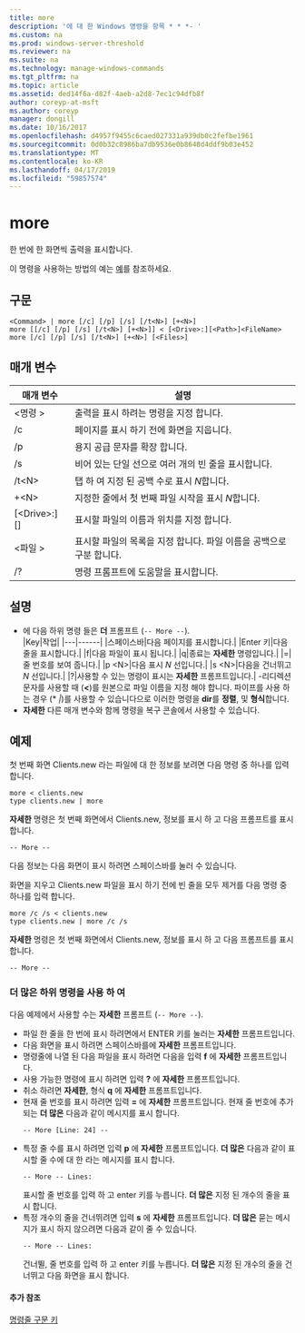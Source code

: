 ```yaml
---
title: more
description: '에 대 한 Windows 명령을 항목 * * *- '
ms.custom: na
ms.prod: windows-server-threshold
ms.reviewer: na
ms.suite: na
ms.technology: manage-windows-commands
ms.tgt_pltfrm: na
ms.topic: article
ms.assetid: ded14f6a-d82f-4aeb-a2d8-7ec1c94dfb8f
author: coreyp-at-msft
ms.author: coreyp
manager: dongill
ms.date: 10/16/2017
ms.openlocfilehash: d4957f9455c6caed027331a939db0c2fefbe1961
ms.sourcegitcommit: 0d0b32c8986ba7db9536e0b8648d4ddf9b03e452
ms.translationtype: MT
ms.contentlocale: ko-KR
ms.lasthandoff: 04/17/2019
ms.locfileid: "59857574"
---
```

# <a name="more"></a>more



한 번에 한 화면씩 출력을 표시합니다.

이 명령을 사용하는 방법의 예는 [예](#BKMK_examples)를 참조하세요.

## <a name="syntax"></a>구문

```
<Command> | more [/c] [/p] [/s] [/t<N>] [+<N>]
more [[/c] [/p] [/s] [/t<N>] [+<N>]] < [<Drive>:][<Path>]<FileName>
more [/c] [/p] [/s] [/t<N>] [+<N>] [<Files>]
```

## <a name="parameters"></a>매개 변수

|매개 변수|설명|
|---------|-----------|
|\<명령 >|출력을 표시 하려는 명령을 지정 합니다.|
|/c|페이지를 표시 하기 전에 화면을 지웁니다.|
|/p|용지 공급 문자를 확장 합니다.|
|/s|비어 있는 단일 선으로 여러 개의 빈 줄을 표시합니다.|
|/t\<N>|탭 하 여 지정 된 공백 수로 표시 *N*합니다.|
|+\<N>|지정한 줄에서 첫 번째 파일 시작을 표시 *N*합니다.|
|[\<Drive>:] [<Path>]<FileName>|표시할 파일의 이름과 위치를 지정 합니다.|
|\<파일 >|표시할 파일의 목록을 지정 합니다. 파일 이름을 공백으로 구분 합니다.|
|/?|명령 프롬프트에 도움말을 표시합니다.|

## <a name="remarks"></a>설명

-   에 다음 하위 명령 들은 **더** 프롬프트 (`-- More --`).  
    |Key|작업|
    |---|------|
    |스페이스바|다음 페이지를 표시합니다.|
    |Enter 키|다음 줄을 표시합니다.|
    |f|다음 파일이 표시 됩니다.|
    |q|종료는 **자세한** 명령입니다.|
    |=|줄 번호를 보여 줍니다.|
    |p \<N>|다음 표시 *N* 선입니다.|
    |s \<N>|다음을 건너뛰고 *N* 선입니다.|
    |?|사용할 수 있는 명령이 표시는 **자세한** 프롬프트입니다.|
-리디렉션 문자를 사용할 때 (**<**)를 원본으로 파일 이름을 지정 해야 합니다. 파이프를 사용 하는 경우 (* *|*)를 사용할 수 있습니다으로 이러한 명령을 **dir**를 **정렬**, 및 **형식**합니다.
-   **자세한** 다른 매개 변수와 함께 명령을 복구 콘솔에서 사용할 수 있습니다.

## <a name="BKMK_examples"></a>예제

첫 번째 화면 Clients.new 라는 파일에 대 한 정보를 보려면 다음 명령 중 하나를 입력 합니다.
```
more < clients.new
type clients.new | more
```
**자세한** 명령은 첫 번째 화면에서 Clients.new, 정보를 표시 하 고 다음 프롬프트를 표시 합니다.
```
-- More --
```
다음 정보는 다음 화면이 표시 하려면 스페이스바를 눌러 수 있습니다.

화면을 지우고 Clients.new 파일을 표시 하기 전에 빈 줄을 모두 제거를 다음 명령 중 하나를 입력 합니다.
```
more /c /s < clients.new
type clients.new | more /c /s
```
**자세한** 명령은 첫 번째 화면에서 Clients.new, 정보를 표시 하 고 다음 프롬프트를 표시 합니다.
```
-- More --
```

### <a name="using-more-subcommands"></a>더 많은 하위 명령을 사용 하 여

다음 예제에서 사용할 수는 **자세한** 프롬프트 (`-- More --`).
-   파일 한 줄을 한 번에 표시 하려면에서 ENTER 키를 눌러는 **자세한** 프롬프트입니다.
-   다음 화면을 표시 하려면 스페이스바를에 **자세한** 프롬프트입니다.
-   명령줄에 나열 된 다음 파일을 표시 하려면 다음을 입력 **f** 에 **자세한** 프롬프트입니다.
-   사용 가능한 명령에 표시 하려면 입력 **?** 에 **자세한** 프롬프트입니다.
-   취소 하려면 **자세한**, 형식 **q** 에 **자세한** 프롬프트입니다.
-   현재 줄 번호를 표시 하려면 입력 **=** 에 **자세한** 프롬프트입니다. 현재 줄 번호에 추가 되는 **더 많은** 다음과 같이 메시지를 표시 합니다.  
    ```
    -- More [Line: 24] --
    ```  
-   특정 줄 수를 표시 하려면 입력 **p** 에 **자세한** 프롬프트입니다. **더 많은** 다음과 같이 표시할 줄 수에 대 한 라는 메시지를 표시 합니다.  
    ```
    -- More -- Lines:
    ```  
    표시할 줄 번호를 입력 하 고 enter 키를 누릅니다. **더 많은** 지정 된 개수의 줄을 표시 합니다.
-   특정 개수의 줄을 건너뛰려면 입력 **s** 에 **자세한** 프롬프트입니다. **더 많은** 묻는 메시지가 표시 하지 않으려면 다음과 같이 줄 수 있습니다.  
    ```
    -- More -- Lines:
    ```  
    건너뛸, 줄 번호를 입력 하 고 enter 키를 누릅니다. **더 많은** 지정 된 개수의 줄을 건너뛰고 다음 화면을 표시 합니다.

#### <a name="additional-references"></a>추가 참조

[명령줄 구문 키](command-line-syntax-key.md)